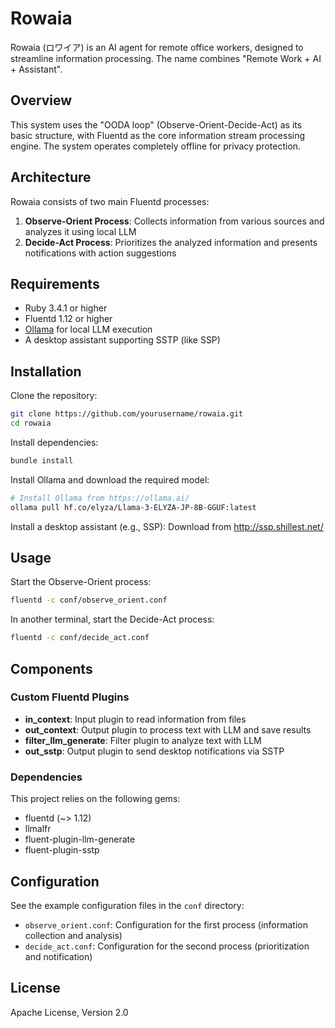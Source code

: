 # Rowaia

Rowaia (ロワイア) is an AI agent for remote office workers, designed to streamline information processing. The name combines "Remote Work + AI + Assistant".

## Overview

This system uses the "OODA loop" (Observe-Orient-Decide-Act) as its basic structure, with Fluentd as the core information stream processing engine. The system operates completely offline for privacy protection.

## Architecture

Rowaia consists of two main Fluentd processes:

1. **Observe-Orient Process**: Collects information from various sources and analyzes it using local LLM
2. **Decide-Act Process**: Prioritizes the analyzed information and presents notifications with action suggestions

## Requirements

- Ruby 3.4.1 or higher
- Fluentd 1.12 or higher
- [Ollama](https://ollama.ai/) for local LLM execution
- A desktop assistant supporting SSTP (like SSP)

## Installation

Clone the repository:

```bash
git clone https://github.com/yourusername/rowaia.git
cd rowaia
```

Install dependencies:

```bash
bundle install
```

Install Ollama and download the required model:

```bash
# Install Ollama from https://ollama.ai/
ollama pull hf.co/elyza/Llama-3-ELYZA-JP-8B-GGUF:latest
```

Install a desktop assistant (e.g., SSP):
Download from http://ssp.shillest.net/

## Usage

Start the Observe-Orient process:

```bash
fluentd -c conf/observe_orient.conf
```

In another terminal, start the Decide-Act process:

```bash
fluentd -c conf/decide_act.conf
```

## Components

### Custom Fluentd Plugins

- **in_context**: Input plugin to read information from files
- **out_context**: Output plugin to process text with LLM and save results
- **filter_llm_generate**: Filter plugin to analyze text with LLM
- **out_sstp**: Output plugin to send desktop notifications via SSTP

### Dependencies

This project relies on the following gems:

- fluentd (~> 1.12)
- llmalfr
- fluent-plugin-llm-generate
- fluent-plugin-sstp

## Configuration

See the example configuration files in the `conf` directory:

- `observe_orient.conf`: Configuration for the first process (information collection and analysis)
- `decide_act.conf`: Configuration for the second process (prioritization and notification)

## License

Apache License, Version 2.0
